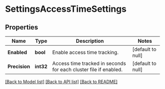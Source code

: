 # SettingsAccessTimeSettings

## Properties
Name | Type | Description | Notes
------------ | ------------- | ------------- | -------------
**Enabled** | **bool** | Enable access time tracking. | [default to null]
**Precision** | **int32** | Access time tracked in seconds for each cluster file if enabled. | [default to null]

[[Back to Model list]](../README.md#documentation-for-models) [[Back to API list]](../README.md#documentation-for-api-endpoints) [[Back to README]](../README.md)


